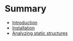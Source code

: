# Summary

- [Introduction](./introduction.md)
- [Installation](./installation.md)
- [Analyzing static structures](./structure.md)
